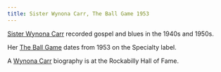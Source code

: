 ```yaml
---
title: Sister Wynona Carr, The Ball Game 1953
---
```

[Sister Wynona Carr](https://www.discogs.com/artist/343657-Sister-Wynona-Carr)
recorded gospel and blues in the 1940s and 1950s. 

Her [The Ball Game](https://www.discogs.com/Sister-Wynona-Carr-I-Know-By-Faith-The-Ball-Game/master/1164879)
dates from 1953 on the Specialty label.

A [Wynona Carr](http://www.rockabillyhall.com/WynonaCarr1.html) biography is at the Rockabilly Hall of Fame.
